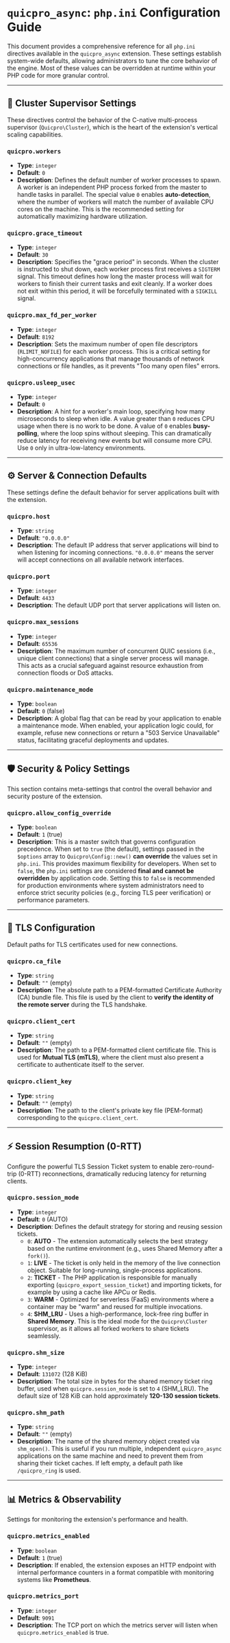 # `quicpro_async`: `php.ini` Configuration Guide

This document provides a comprehensive reference for all `php.ini` directives available in the `quicpro_async` extension. These settings establish system-wide defaults, allowing administrators to tune the core behavior of the engine. Most of these values can be overridden at runtime within your PHP code for more granular control.

---

## 🚀 Cluster Supervisor Settings

These directives control the behavior of the C-native multi-process supervisor (`Quicpro\Cluster`), which is the heart of the extension's vertical scaling capabilities.

### `quicpro.workers`
* **Type**: `integer`
* **Default**: `0`
* **Description**: Defines the default number of worker processes to spawn. A worker is an independent PHP process forked from the master to handle tasks in parallel. The special value `0` enables **auto-detection**, where the number of workers will match the number of available CPU cores on the machine. This is the recommended setting for automatically maximizing hardware utilization.

### `quicpro.grace_timeout`
* **Type**: `integer`
* **Default**: `30`
* **Description**: Specifies the "grace period" in seconds. When the cluster is instructed to shut down, each worker process first receives a `SIGTERM` signal. This timeout defines how long the master process will wait for workers to finish their current tasks and exit cleanly. If a worker does not exit within this period, it will be forcefully terminated with a `SIGKILL` signal.

### `quicpro.max_fd_per_worker`
* **Type**: `integer`
* **Default**: `8192`
* **Description**: Sets the maximum number of open file descriptors (`RLIMIT_NOFILE`) for each worker process. This is a critical setting for high-concurrency applications that manage thousands of network connections or file handles, as it prevents "Too many open files" errors.

### `quicpro.usleep_usec`
* **Type**: `integer`
* **Default**: `0`
* **Description**: A hint for a worker's main loop, specifying how many microseconds to sleep when idle. A value greater than `0` reduces CPU usage when there is no work to be done. A value of `0` enables **busy-polling**, where the loop spins without sleeping. This can dramatically reduce latency for receiving new events but will consume more CPU. Use `0` only in ultra-low-latency environments.

---

## ⚙️ Server & Connection Defaults

These settings define the default behavior for server applications built with the extension.

### `quicpro.host`
* **Type**: `string`
* **Default**: `"0.0.0.0"`
* **Description**: The default IP address that server applications will bind to when listening for incoming connections. `"0.0.0.0"` means the server will accept connections on all available network interfaces.

### `quicpro.port`
* **Type**: `integer`
* **Default**: `4433`
* **Description**: The default UDP port that server applications will listen on.

### `quicpro.max_sessions`
* **Type**: `integer`
* **Default**: `65536`
* **Description**: The maximum number of concurrent QUIC sessions (i.e., unique client connections) that a single server process will manage. This acts as a crucial safeguard against resource exhaustion from connection floods or DoS attacks.

### `quicpro.maintenance_mode`
* **Type**: `boolean`
* **Default**: `0` (false)
* **Description**: A global flag that can be read by your application to enable a maintenance mode. When enabled, your application logic could, for example, refuse new connections or return a "503 Service Unavailable" status, facilitating graceful deployments and updates.

---

## 🛡️ Security & Policy Settings

This section contains meta-settings that control the overall behavior and security posture of the extension.

### `quicpro.allow_config_override`
* **Type**: `boolean`
* **Default**: `1` (true)
* **Description**: This is a master switch that governs configuration precedence. When set to `true` (the default), settings passed in the `$options` array to `Quicpro\Config::new()` **can override** the values set in `php.ini`. This provides maximum flexibility for developers. When set to `false`, the `php.ini` settings are considered **final and cannot be overridden** by application code. Setting this to `false` is recommended for production environments where system administrators need to enforce strict security policies (e.g., forcing TLS peer verification) or performance parameters.

---

## 🔐 TLS Configuration

Default paths for TLS certificates used for new connections.

### `quicpro.ca_file`
* **Type**: `string`
* **Default**: `""` (empty)
* **Description**: The absolute path to a PEM-formatted Certificate Authority (CA) bundle file. This file is used by the client to **verify the identity of the remote server** during the TLS handshake.

### `quicpro.client_cert`
* **Type**: `string`
* **Default**: `""` (empty)
* **Description**: The path to a PEM-formatted client certificate file. This is used for **Mutual TLS (mTLS)**, where the client must also present a certificate to authenticate itself to the server.

### `quicpro.client_key`
* **Type**: `string`
* **Default**: `""` (empty)
* **Description**: The path to the client's private key file (PEM-format) corresponding to the `quicpro.client_cert`.

---

## ⚡ Session Resumption (0-RTT)

Configure the powerful TLS Session Ticket system to enable zero-round-trip (0-RTT) reconnections, dramatically reducing latency for returning clients.

### `quicpro.session_mode`
* **Type**: `integer`
* **Default**: `0` (AUTO)
* **Description**: Defines the default strategy for storing and reusing session tickets.
  * `0`: **AUTO** - The extension automatically selects the best strategy based on the runtime environment (e.g., uses Shared Memory after a `fork()`).
  * `1`: **LIVE** - The ticket is only held in the memory of the live connection object. Suitable for long-running, single-process applications.
  * `2`: **TICKET** - The PHP application is responsible for manually exporting (`quicpro_export_session_ticket`) and importing tickets, for example by using a cache like APCu or Redis.
  * `3`: **WARM** - Optimized for serverless (FaaS) environments where a container may be "warm" and reused for multiple invocations.
  * `4`: **SHM_LRU** - Uses a high-performance, lock-free ring buffer in **Shared Memory**. This is the ideal mode for the `Quicpro\Cluster` supervisor, as it allows all forked workers to share tickets seamlessly.

### `quicpro.shm_size`
* **Type**: `integer`
* **Default**: `131072` (128 KiB)
* **Description**: The total size in bytes for the shared memory ticket ring buffer, used when `quicpro.session_mode` is set to `4` (SHM_LRU). The default size of 128 KiB can hold approximately **120-130 session tickets**.

### `quicpro.shm_path`
* **Type**: `string`
* **Default**: `""` (empty)
* **Description**: The name of the shared memory object created via `shm_open()`. This is useful if you run multiple, independent `quicpro_async` applications on the same machine and need to prevent them from sharing their ticket caches. If left empty, a default path like `/quicpro_ring` is used.

---

## 📊 Metrics & Observability

Settings for monitoring the extension's performance and health.

### `quicpro.metrics_enabled`
* **Type**: `boolean`
* **Default**: `1` (true)
* **Description**: If enabled, the extension exposes an HTTP endpoint with internal performance counters in a format compatible with monitoring systems like **Prometheus**.

### `quicpro.metrics_port`
* **Type**: `integer`
* **Default**: `9091`
* **Description**: The TCP port on which the metrics server will listen when `quicpro.metrics_enabled` is true.